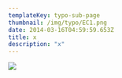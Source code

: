 ```yaml
---
templateKey: typo-sub-page
thumbnail: /img/typo/EC1.png
date: 2014-03-16T04:59:59.653Z
title: x
description: "x"
---
```


![](/img/cam/PS01.png)